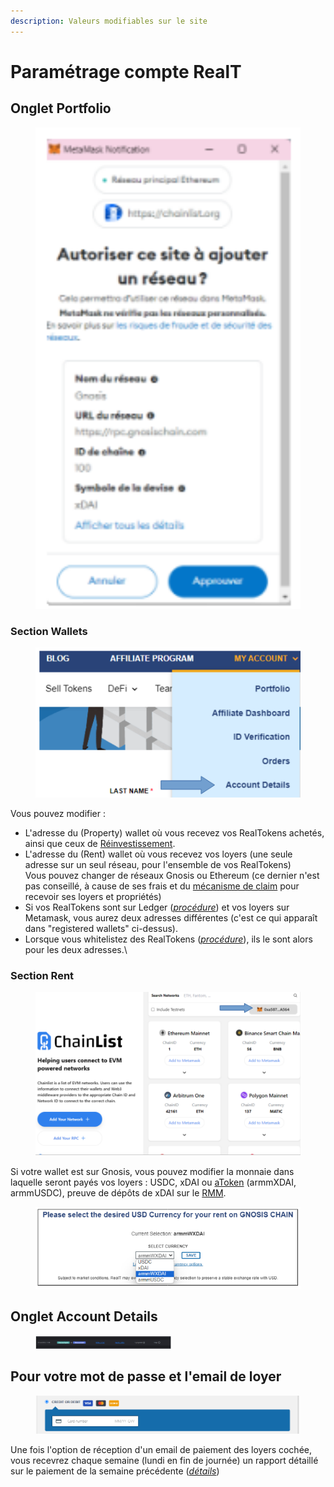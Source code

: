 ```yaml
---
description: Valeurs modifiables sur le site
---
```


# Paramétrage compte RealT

## Onglet Portfolio

<figure><img src="../.gitbook/assets/image (202).png" alt="" width="540"><figcaption></figcaption></figure>

### Section Wallets

<figure><img src="../.gitbook/assets/image (170).png" alt="" width="563"><figcaption></figcaption></figure>

Vous pouvez modifier :

* L'adresse du (Property) wallet où vous recevez vos RealTokens achetés, ainsi que ceux de [Réinvestissement](maison-de-reinvestissement.md).
* L'adresse du (Rent) wallet où vous recevez vos loyers (une seule adresse sur un seul réseau, pour l'ensemble de vos RealTokens)\
  Vous pouvez changer de réseaux Gnosis ou Ethereum (ce dernier n'est pas conseillé, à cause de ses frais et du [mécanisme de claim](rapport-hebdo-des-loyers/sur-ethereum.md) pour recevoir ses loyers et propriétés)
* Si vos RealTokens sont sur Ledger ([_procédure_](../securite/passer-vos-realtokens-sur-ledger.md)) et vos loyers sur Metamask, vous aurez deux adresses différentes (c'est ce qui apparaît dans "registered wallets" ci-dessus).
* Lorsque vous whitelistez des RealTokens ([_procédure_](procedure-de-whitelisting.md)), ils le sont alors pour les deux adresses.\\

### Section Rent

<figure><img src="../.gitbook/assets/image (137).png" alt="" width="563"><figcaption></figcaption></figure>

Si votre wallet est sur Gnosis, vous pouvez modifier la monnaie dans laquelle seront payés vos loyers : USDC, xDAI  ou [aToken](../defi-realt/rmm/larmmwxdai.md) (armmXDAI, armmUSDC), preuve de dépôts de xDAI sur le [RMM](../defi-realt/rmm/).

<figure><img src="../.gitbook/assets/image (1) (1) (1) (1).png" alt="" width="443"><figcaption></figcaption></figure>

## Onglet Account Details

<figure><img src="../.gitbook/assets/image (46).png" alt="" width="217"><figcaption></figcaption></figure>

## Pour votre mot de passe et l'email de loyer

<figure><img src="../.gitbook/assets/image (134).png" alt="" width="530"><figcaption></figcaption></figure>

Une fois l'option de réception d'un email de paiement des loyers cochée, vous recevrez chaque semaine (lundi en fin de journée) un rapport détaillé sur le paiement de la semaine précédente ([_détail_](rapport-hebdo-des-loyers/)[_s_](rapport-hebdo-des-loyers/))
